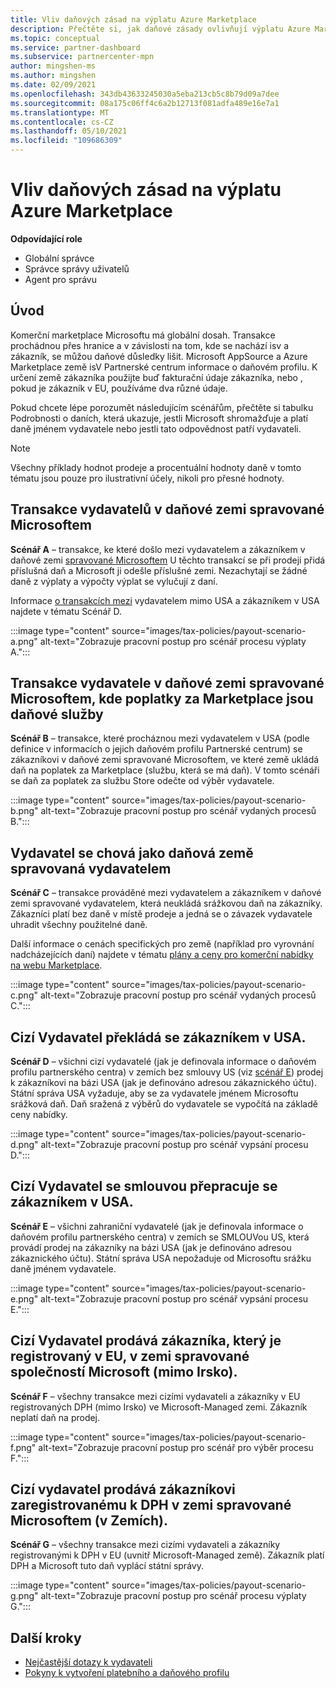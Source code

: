 ```yaml
---
title: Vliv daňových zásad na výplatu Azure Marketplace
description: Přečtěte si, jak daňové zásady ovlivňují výplatu Azure Marketplace.
ms.topic: conceptual
ms.service: partner-dashboard
ms.subservice: partnercenter-mpn
author: mingshen-ms
ms.author: mingshen
ms.date: 02/09/2021
ms.openlocfilehash: 343db43633245030a5eba213cb5c8b79d09a7dee
ms.sourcegitcommit: 08a175c06ff4c6a2b12713f081adfa489e16e7a1
ms.translationtype: MT
ms.contentlocale: cs-CZ
ms.lasthandoff: 05/10/2021
ms.locfileid: "109686309"
---
```

# <a name="how-tax-policies-affect-payout-for-azure-marketplace"></a>Vliv daňových zásad na výplatu Azure Marketplace

**Odpovídající role**

- Globální správce
- Správce správy uživatelů
- Agent pro správu

## <a name="introduction"></a>Úvod

Komerční marketplace Microsoftu má globální dosah. Transakce prochádnou přes hranice a v závislosti na tom, kde se nachází isv a zákazník, se můžou daňové důsledky lišit. Microsoft AppSource a Azure Marketplace země isV Partnerské centrum informace o daňovém profilu. K určení země zákazníka použijte buď fakturační údaje zákazníka, nebo , pokud je zákazník v EU, používáme dva různé údaje.

Pokud chcete lépe porozumět následujícím [](tax-details-marketplace.md) scénářům, přečtěte si tabulku Podrobnosti o daních, která ukazuje, jestli Microsoft shromažďuje a platí daně jménem vydavatele nebo jestli tato odpovědnost patří vydavateli.

> [!NOTE]
> Všechny příklady hodnot prodeje a procentuální hodnoty daně v tomto tématu jsou pouze pro ilustrativní účely, nikoli pro přesné hodnoty.

## <a name="publisher-transacts-in-microsoft-managed-tax-country"></a>Transakce vydavatelů v daňové zemi spravované Microsoftem

**Scénář A** – transakce, ke které došlo mezi vydavatelem a zákazníkem v daňové zemi [spravované Microsoftem](tax-details-marketplace.md#microsoft-managed-countries) U těchto transakcí se při prodeji přidá příslušná daň a Microsoft ji odešle příslušné zemi. Nezachytají se žádné daně z výplaty a výpočty výplat se vylučují z daní.

Informace [o transakcích mezi](#foreign-publisher-transacts-with-us-customer) vydavatelem mimo USA a zákazníkem v USA najdete v tématu Scénář D.

:::image type="content" source="images/tax-policies/payout-scenario-a.png" alt-text="Zobrazuje pracovní postup pro scénář procesu výplaty A.":::

## <a name="publisher-transacts-in-microsoft-managed-tax-country-where-marketplace-fee-is-taxable-service"></a>Transakce vydavatele v daňové zemi spravované Microsoftem, kde poplatky za Marketplace jsou daňové služby

**Scénář B** – transakce, které procháznou mezi vydavatelem v USA (podle definice v informacích o jejich daňovém profilu Partnerské centrum) se zákazníkovi v daňové zemi spravované Microsoftem, ve které země ukládá daň na poplatek za Marketplace (službu, která se má daň). V tomto scénáři se daň za poplatek za službu Store odečte od výběr vydavatele.

:::image type="content" source="images/tax-policies/payout-scenario-b.png" alt-text="Zobrazuje pracovní postup pro scénář vydaných procesů B.":::

## <a name="publisher-transacts-in-publisher-managed-tax-country"></a>Vydavatel se chová jako daňová země spravovaná vydavatelem

**Scénář C** – transakce prováděné mezi vydavatelem a zákazníkem v daňové zemi spravované vydavatelem, která neukládá srážkovou daň na zákazníky. Zákazníci platí bez daně v místě prodeje a jedná se o závazek vydavatele uhradit všechny použitelné daně.

Další informace o cenách specifických pro země (například pro vyrovnání nadcházejících daní) najdete v tématu [plány a ceny pro komerční nabídky na webu Marketplace](/azure/marketplace/plans-pricing#custom-prices).

:::image type="content" source="images/tax-policies/payout-scenario-c.png" alt-text="Zobrazuje pracovní postup pro scénář vydaných procesů C.":::

## <a name="foreign-publisher-transacts-with-us-customer"></a>Cizí Vydavatel překládá se zákazníkem v USA.

**Scénář D** – všichni cizí vydavatelé (jak je definovala informace o daňovém profilu partnerského centra) v zemích bez smlouvy US (viz [scénář E](#foreign-publisher-with-a-treaty-transacts-with-us-customer)) prodej k zákazníkovi na bázi USA (jak je definováno adresou zákaznického účtu). Státní správa USA vyžaduje, aby se za vydavatele jménem Microsoftu srážková daň. Daň sražená z výběrů do vydavatele se vypočítá na základě ceny nabídky.

:::image type="content" source="images/tax-policies/payout-scenario-d.png" alt-text="Zobrazuje pracovní postup pro scénář vypsání procesu D.":::

## <a name="foreign-publisher-with-a-treaty-transacts-with-us-customer"></a>Cizí Vydavatel se smlouvou přepracuje se zákazníkem v USA.

**Scénář E** – všichni zahraniční vydavatelé (jak je definovala informace o daňovém profilu partnerského centra) v zemích se SMLOUVou US, která provádí prodej na zákazníky na bázi USA (jak je definováno adresou zákaznického účtu). Státní správa USA nepožaduje od Microsoftu srážku daně jménem vydavatele.

:::image type="content" source="images/tax-policies/payout-scenario-e.png" alt-text="Zobrazuje pracovní postup pro scénář vypsání procesu E.":::

## <a name="foreign-publisher-sells-to-an-eu-vat-registered-customer-in-a-microsoft-managed-country-outside-ireland"></a>Cizí Vydavatel prodává zákazníka, který je registrovaný v EU, v zemi spravované společností Microsoft (mimo Irsko).

**Scénář F** – všechny transakce mezi cizími vydavateli a zákazníky v EU registrovaných DPH (mimo Irsko) ve Microsoft-Managed zemi. Zákazník neplatí daň na prodej.

:::image type="content" source="images/tax-policies/payout-scenario-f.png" alt-text="Zobrazuje pracovní postup pro scénář pro výběr procesu F.":::

## <a name="foreign-publisher-sells-to-an-eu-vat-registered-customer-in-a-microsoft-managed-country-in-ireland"></a>Cizí vydavatel prodává zákazníkovi zaregistrovanému k DPH v zemi spravované Microsoftem (v Zemích).

**Scénář G** – všechny transakce mezi cizími vydavateli a zákazníky registrovanými k DPH v EU (uvnitř Microsoft-Managed země). Zákazník platí DPH a Microsoft tuto daň vyplácí státní správy.

:::image type="content" source="images/tax-policies/payout-scenario-g.png" alt-text="Zobrazuje pracovní postup pro scénář procesu výplaty G.":::

## <a name="next-steps"></a>Další kroky

- [Nejčastější dotazy k vydavateli](/azure/marketplace/marketplace-faq-publisher-guide)
- [Pokyny k vytvoření platebního a daňového profilu](./set-up-your-payout-account.md?context=%2fazure%2fmarketplace%2fcontext%2fcontext#create-a-payment-profile)